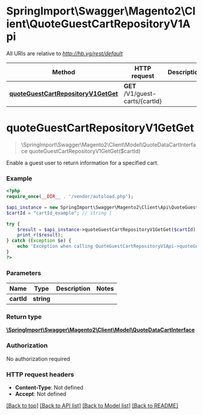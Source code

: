 # SpringImport\Swagger\Magento2\Client\QuoteGuestCartRepositoryV1Api

All URIs are relative to *http://hb.vg/rest/default*

Method | HTTP request | Description
------------- | ------------- | -------------
[**quoteGuestCartRepositoryV1GetGet**](QuoteGuestCartRepositoryV1Api.md#quoteGuestCartRepositoryV1GetGet) | **GET** /V1/guest-carts/{cartId} | 


# **quoteGuestCartRepositoryV1GetGet**
> \SpringImport\Swagger\Magento2\Client\Model\QuoteDataCartInterface quoteGuestCartRepositoryV1GetGet($cartId)



Enable a guest user to return information for a specified cart.

### Example
```php
<?php
require_once(__DIR__ . '/vendor/autoload.php');

$api_instance = new SpringImport\Swagger\Magento2\Client\Api\QuoteGuestCartRepositoryV1Api();
$cartId = "cartId_example"; // string | 

try {
    $result = $api_instance->quoteGuestCartRepositoryV1GetGet($cartId);
    print_r($result);
} catch (Exception $e) {
    echo 'Exception when calling QuoteGuestCartRepositoryV1Api->quoteGuestCartRepositoryV1GetGet: ', $e->getMessage(), PHP_EOL;
}
?>
```

### Parameters

Name | Type | Description  | Notes
------------- | ------------- | ------------- | -------------
 **cartId** | **string**|  |

### Return type

[**\SpringImport\Swagger\Magento2\Client\Model\QuoteDataCartInterface**](../Model/QuoteDataCartInterface.md)

### Authorization

No authorization required

### HTTP request headers

 - **Content-Type**: Not defined
 - **Accept**: Not defined

[[Back to top]](#) [[Back to API list]](../../README.md#documentation-for-api-endpoints) [[Back to Model list]](../../README.md#documentation-for-models) [[Back to README]](../../README.md)

